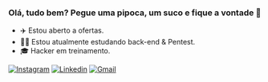 ### Olá, tudo bem? Pegue uma pipoca, um suco e fique a vontade 👋

- ✈️ Estou aberto a ofertas.
- 👨‍💻 Estou atualmente estudando back-end & Pentest.
- 🎓 Hacker em treinamento.

 [![Instagram](https://img.shields.io/badge/Instagram-E4405F?style=for-the-badge&logo=instagram&logoColor=white)](https://www.instagram.com/hacked_by_kire/)
 [![Linkedin](https://img.shields.io/badge/LinkedIn-0077B5?style=for-the-badge&logo=linkedin&logoColor=white)](https://www.linkedin.com/in/erik-ferrari-3a1700238/)
 [![Gmail](https://img.shields.io/badge/Gmail-D14836?style=for-the-badge&logo=gmail&logoColor=white)](erik.emailprofissional@gmail.com)

  
